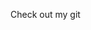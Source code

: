 Check out my git

<!--

- 🔭 I’m currently working on .NET framework
- 🌱 I’m currently learning C#
- 💬 Ask me about my hobbies
- 📫 How to reach me: pbsmith2008@yahoo.com


-->
